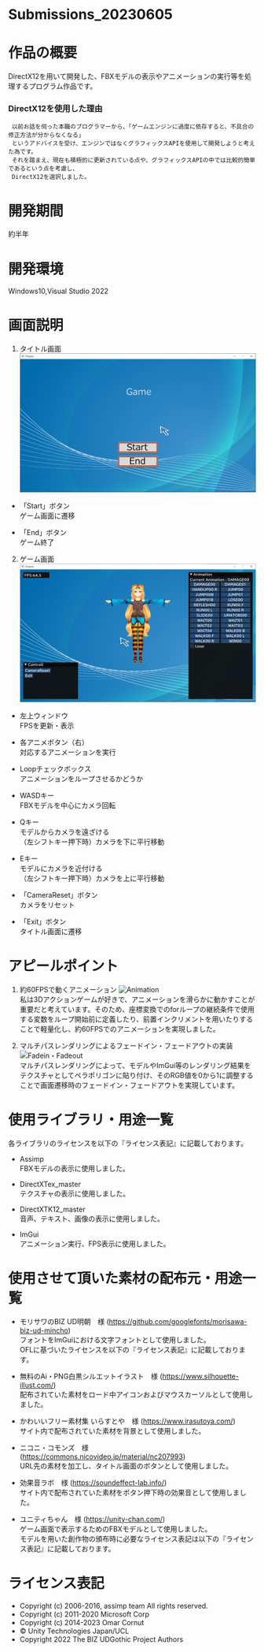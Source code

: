 # Submissions_20230605

# 作品の概要
  DirectX12を用いて開発した、FBXモデルの表示やアニメーションの実行等を処理するプログラム作品です。  
  ### DirectX12を使用した理由  
     以前お話を伺った本職のプログラマーから、「ゲームエンジンに過度に依存すると、不具合の修正方法が分からなくなる」  
     というアドバイスを受け、エンジンではなくグラフィックスAPIを使用して開発しようと考えた為です。  
     それを踏まえ、現在も積極的に更新されている点や、グラフィックスAPIの中では比較的簡単であるという点を考慮し、  
     DirectX12を選択しました。  

# 開発期間
  約半年  

# 開発環境
  Windows10,Visual Studio 2022  

# 画面説明
  1.	タイトル画面  
  ![TitleScene](https://github.com/murata-takumi/Submissions_20230605/blob/master/img/TitleScene.png)  
  - 「Start」ボタン  
    ゲーム画面に遷移  
  
  - 「End」ボタン  
    ゲーム終了

  2. ゲーム画面 
  ![PlayScene](https://github.com/murata-takumi/Submissions_20230605/blob/master/img/PlayScene.png)  
  - 左上ウィンドウ  
    FPSを更新・表示  
  - 各アニメボタン（右）  
    対応するアニメーションを実行  
  
  - Loopチェックボックス  
    アニメーションをループさせるかどうか
  
  - WASDキー  
    FBXモデルを中心にカメラ回転  
  
  - Qキー  
    モデルからカメラを遠ざける  
	 （左シフトキー押下時）カメラを下に平行移動  
 
  - Eキー  
    モデルにカメラを近付ける  
		（左シフトキー押下時）カメラを上に平行移動  
  
  - 「CameraReset」ボタン  
    カメラをリセット  
  
  - 「Exit」ボタン  
    タイトル画面に遷移  

# アピールポイント
  1.	約60FPSで動くアニメーション
    ![Animation](https://github.com/murata-takumi/Submissions_20230605/blob/master/img/Animation.gif)   
    私は3Dアクションゲームが好きで、アニメーションを滑らかに動かすことが重要だと考えています。そのため、座標変換でのforループの継続条件で使用する変数をループ開始前に定義したり、前置インクリメントを用いたりすることで軽量化し、約60FPSでのアニメーションを実現しました。
  
  2.	マルチパスレンダリングによるフェードイン・フェードアウトの実装  
    ![Fadein・Fadeout](https://github.com/murata-takumi/Submissions_20230605/blob/master/img/Fadein・Fadeout.gif)   
    マルチパスレンダリングによって、モデルやImGui等のレンダリング結果をテクスチャとしてペラポリゴンに貼り付け、そのRGB値を0から1に調整することで画面遷移時のフェードイン・フェードアウトを実現しています。

# 使用ライブラリ・用途一覧
各ライブラリのライセンスを以下の『ライセンス表記』に記載しております。
- Assimp  
  FBXモデルの表示に使用しました。  

- DirectXTex_master  
  テクスチャの表示に使用しました。  

- DirectXTK12_master  
  音声、テキスト、画像の表示に使用しました。  

- ImGui  
  アニメーション実行、FPS表示に使用しました。  

# 使用させて頂いた素材の配布元・用途一覧
-	モリサワのBIZ UD明朝　様 (https://github.com/googlefonts/morisawa-biz-ud-mincho)  
  フォントをImGuiにおける文字フォントとして使用しました。  
  OFLに基づいたライセンスを以下の『ライセンス表記』に記載しております。  
  
- 無料のAi・PNG白黒シルエットイラスト　様 (https://www.silhouette-illust.com/)  
  配布されていた素材をロード中アイコンおよびマウスカーソルとして使用しました。  
  
- かわいいフリー素材集 いらすとや　様 (https://www.irasutoya.com/)  
  サイト内で配布されていた素材を背景として使用しました。  
  
- ニコニ・コモンズ　様 (https://commons.nicovideo.jp/material/nc207993)  
  URL先の素材を加工し、タイトル画面のボタンとして使用しました。  
  
- 効果音ラボ　様 (https://soundeffect-lab.info/)  
  サイト内で配布されていた素材をボタン押下時の効果音として使用しました。  
  
- ユニティちゃん　様 (https://unity-chan.com/)  
  ゲーム画面で表示するためのFBXモデルとして使用しました。  
  モデルを用いた創作物の頒布時に必要なライセンス表記は以下の『ライセンス表記』に記載しております。  

# ライセンス表記
- Copyright (c) 2006-2016, assimp team All rights reserved.
- Copyright (c) 2011-2020 Microsoft Corp
- Copyright (c) 2014-2023 Omar Cornut 
- © Unity Technologies Japan/UCL
- Copyright 2022 The BIZ UDGothic Project Authors

